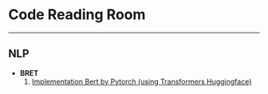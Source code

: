# Code Reading Room

---

 ##  NLP
 - **BRET**
    1. [Implementation Bert by Pytorch (using Transformers Huggingface) ](https://milk2we.github.io/blog/bert/01.md)
  
  
   